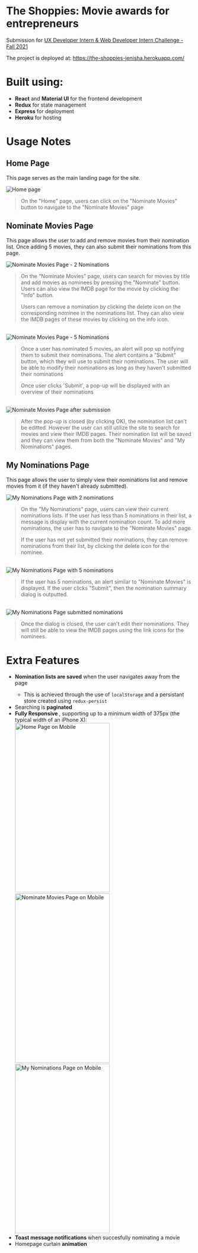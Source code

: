 <h1> The Shoppies: Movie awards for entrepreneurs </h1>

Submission for <a href="https://docs.google.com/document/d/1SdR9rQpocsH5rPTOcxr9noqHRld5NJlylKO9Hf94U8U/edit#heading=h.31w9woubunro"> UX Developer Intern & Web Developer Intern Challenge - Fall 2021 </a>

The project is deployed at: https://the-shoppies-jenisha.herokuapp.com/

<h1> Built using: </h1>
<ul>
 <li><b>React</b> and <b>Material UI</b> for the frontend development</li>
 <li><b>Redux</b> for state management</li>
 <li><b>Express</b> for deployment </b> </li>
 <li><b>Heroku</b> for hosting </li>
</ul>

<h1> Usage Notes </h1>

<h2> Home Page </h2>
<p>This page serves as the main landing page for the site.</p>
<img src="/docs/images/homepage.JPG" alt="Home page">

> On the "Home" page, users can click on the "Nominate Movies" button to navigate to the "Nominate Movies" page 

<h2> Nominate Movies Page </h2>
<p>This page allows the user to add and remove movies from their nomination list. Once adding 5 movies, they can also submit their nominations from this page.</p>
<img src="/docs/images/nominateMovies.JPG" alt="Nominate Movies Page - 2 Nominations">

> On the "Nominate Movies" page, users can search for movies by title and add movies as nominees by pressing the "Nominate" button. Users can also view the IMDB page for the movie by clicking the "Info" button. 
> 
> Users can remove a nomination by clicking the delete icon on the corresponding nominee in the nominations list. They can also view the IMDB pages of these movies by clicking on the info icon.
> 
<br/>

<img src="/docs/images/nominateMovies5Nominations.JPG" alt="Nominate Movies Page - 5 Nominations">

> Once a user has nominated 5 movies, an alert will pop up notifying them to submit their nominations. The alert contains a "Submit" button, which they will use to submit their nominations. The user will be able to modify their nominations as long as they haven't submitted their nominations
>
> Once user clicks 'Submit', a pop-up will be displayed with an overview of their nominations

<br/>
<img src="/docs/images/nominateMoviesSubmitted.JPG" alt="Nominate Movies Page after submission">

> After the pop-up is closed (by clicking OK), the nomination list can't be editted. However the user can still utilize the site to search for movies and view their IMDB pages. Their nomination list will be saved and they can view them from both the "Nominate Movies" and "My Nominations" pages.

<h2>My Nominations Page</h2>
<p>This page allows the user to simply view their nominations list and remove movies from it (if they haven't already submitted).</p>

<img src="/docs/images/myNominations.JPG" alt="My Nominations Page with 2 nominations">

> On the "My Nominations" page, users can view their current nominations lists. If the user has less than 5 nominations in their list, a message is display with the current nomination count. To add more nominations, the user has to navigate to the "Nominate Movies" page. 
> 
> If the user has not yet submitted their nominations, they can remove nominations from their list, by clicking the delete icon for the nominee.

<br/>
<img src="/docs/images/myNominations5Nominations.JPG" alt="My Nominations Page with 5 nominations">

> If the user has 5 nominations, an alert similar to "Nominate Movies" is displayed. If the user clicks "Submit", then the nomination summary dialog is outputted. 

<br/>
<img src="/docs/images/myNominationsSubmitted.JPG" alt="My Nominations Page submitted nominations">

> Once the dialog is closed, the user can't edit their nominations. They will still be able to view the IMDB pages using the link icons for the nominees.

<h1> Extra Features </h1>
<ul> 
  <li><b>Nomination lists are saved</b> when the user navigates away from the page</li>
      <ul>
       <li>This is achieved through the use of <code>localStorage</code> and a persistant store created using <code>redux-persist</code> </li>
      </ul>
  <li> Searching is <b>paginated</b></li>
  <li> <b>Fully Responsive </b>, supporting up to a minimum width of 375px (the typical width of an iPhone X): <br/>
    <img src="/docs/images/homepageMobile.JPG" alt="Home Page on Mobile" width="255" height="455"/>
    <img src="/docs/images/nominateMoviesMobile.JPG" alt="Nominate Movies Page on Mobile" width="255" height="455"/>
    <img src="/docs/images/myNominationsMobile.JPG" alt="My Nominations Page on Mobile" width="255" height="455"/>
  </li>
  <li> <b>Toast message notifications </b> when succesfully nominating a movie </li>
  <li> Homepage curtain <b>animation</b>
</ul>
 
